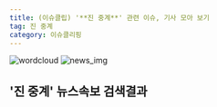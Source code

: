 ```yaml
---
title: (이슈클립) '**진 중계**' 관련 이슈, 기사 모아 보기
tag: 진 중계
category: 이슈클리핑
---
```

![wordcloud](https://s3.ap-northeast-2.amazonaws.com/lyrics101-wordcloud/2018-09-12-1536711134.png)
![news_img](https://user-images.githubusercontent.com/42597476/44507050-1206f400-a6e4-11e8-8d98-7ffbfebb353f.png)
## **'**진 중계**'** 뉴스속보 검색결과

